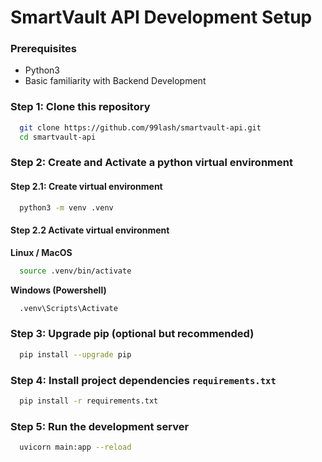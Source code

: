 # SmartVault API Development Setup

### Prerequisites

- Python3
- Basic familiarity with Backend Development

### Step 1: Clone this repository

```bash
  git clone https://github.com/99lash/smartvault-api.git
  cd smartvault-api
```

### Step 2: Create and Activate a python virtual environment

#### Step 2.1: Create virtual environment

```bash
  python3 -m venv .venv
```

#### Step 2.2 Activate virtual environment

**Linux / MacOS**

```bash
  source .venv/bin/activate
```

**Windows (Powershell)**

```bash
  .venv\Scripts\Activate
```

### Step 3: Upgrade pip (optional but recommended)

```bash
  pip install --upgrade pip
```

### Step 4: Install project dependencies `requirements.txt`

```bash
  pip install -r requirements.txt
```

### Step 5: Run the development server

```bash
  uvicorn main:app --reload
```